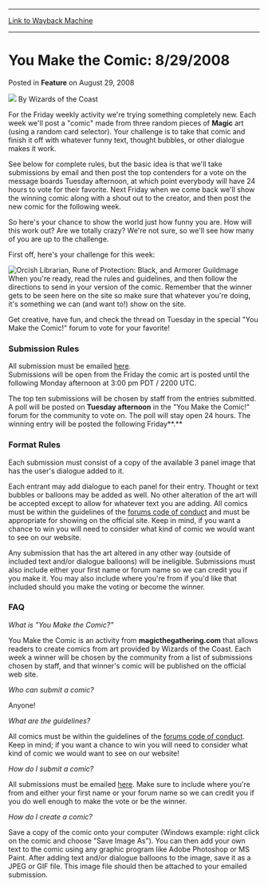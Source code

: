 
---
[Link to Wayback Machine](https://web.archive.org/web/20220123164208/https://magic.wizards.com/en/articles/archive/feature/you-make-comic-8292008-2008-08-29)

[_metadata_:author]:- "Wizards of the Coast"
[_metadata_:description]:- "For the Friday weekly activity we're trying something completely new. Each week we'll post a `comic` made from three random pieces of Magic art (using a random card selector). Your challenge is to take that comic and finish it off with whatever funny text, thought bubbles, or other dialogue makes it work. See below for complete rules, but the basic idea is that we'll take"
[_metadata_:generator]:- "Drupal 7 (http://drupal.org)"
[_metadata_:publish_date]:- "2008-08-29"
[_metadata_:title]:- "You Make the Comic: 8/29/2008"
[_metadata_:wayback_capture_timestamp]:- "2022-01-23 16:42:08+00:00"
[_metadata_:wayback_raw_url]:- "https://web.archive.org/web/20220123164208id_/https://magic.wizards.com/en/articles/archive/feature/you-make-comic-8292008-2008-08-29"
[_metadata_:wayback_url]:- "https://magic.wizards.com/en/articles/archive/feature/you-make-comic-8292008-2008-08-29"
---


You Make the Comic: 8/29/2008
=============================



 Posted in **Feature**
 on August 29, 2008 






![](https://media.magic.wizards.com/styles/auth_small/public/images/person/wizards_author.jpg)
By Wizards of the Coast











For the Friday weekly activity we're trying something completely new. Each week we'll post a "comic" made from three random pieces of **Magic** art (using a random card selector). Your challenge is to take that comic and finish it off with whatever funny text, thought bubbles, or other dialogue makes it work. 

See below for complete rules, but the basic idea is that we'll take submissions by email and then post the top contenders for a vote on the message boards Tuesday afternoon, at which point everybody will have 24 hours to vote for their favorite. Next Friday when we come back we'll show the winning comic along with a shout out to the creator, and then post the new comic for the following week.

So here's your chance to show the world just how funny you are. How will this work out? Are we totally crazy? We're not sure, so we'll see how many of you are up to the challenge. 

First off, here's your challenge for this week:

![Orcish Librarian, Rune of Protection: Black, and Armorer Guildmage](https://media.magic.wizards.com/image_legacy_migration/mtg/images/daily/activity/ymtc1_082908.jpg)  
When you're ready, read the rules and guidelines, and then follow the directions to send in your version of the comic. Remember that the winner gets to be seen here on the site so make sure that whatever you're doing, it's something we can (and want to!) show on the site. 

Get creative, have fun, and check the thread on Tuesday in the special "You Make the Comic!" forum to vote for your favorite!

### Submission Rules

All submission must be emailed [here](mailto:youmakethecomic@wizards.com).   
 Submissions will be open from the Friday the comic art is posted until the following Monday afternoon at 3:00 pm PDT / 2200 UTC. 

The top ten submissions will be chosen by staff from the entries submitted.  
 A poll will be posted on **Tuesday afternoon** in the "You Make the Comic!" forum for the community to vote on. The poll will stay open 24 hours. The winning entry will be posted the following Friday**.**

### Format Rules

Each submission must consist of a copy of the available 3 panel image that has the user's dialogue added to it. 

Each entrant may add dialogue to each panel for their entry. Thought or text bubbles or balloons may be added as well. No other alteration of the art will be accepted except to allow for whatever text you are adding. All comics must be within the guidelines of the [forums code of conduct](http://forums.gleemax.com/community_coc.php) and must be appropriate for showing on the official site. Keep in mind, if you want a chance to win you will need to consider what kind of comic we would want to see on our website.

Any submission that has the art altered in any other way (outside of included text and/or dialogue balloons) will be ineligible. Submissions must also include either your first name or forum name so we can credit you if you make it. You may also include where you're from if you'd like that included should you make the voting or become the winner. 

### FAQ

*What is "You Make the Comic?"*

You Make the Comic is an activity from **magicthegathering.com** that allows readers to create comics from art provided by Wizards of the Coast. Each week a winner will be chosen by the community from a list of submissions chosen by staff, and that winner's comic will be published on the official web site. 

*Who can submit a comic?*

Anyone! 

*What are the guidelines?*

All comics must be within the guidelines of the [forums code of conduct](http://forums.gleemax.com/community_coc.php). Keep in mind; if you want a chance to win you will need to consider what kind of comic we would want to see on our website!

*How do I submit a comic?*

All submissions must be emailed [here](mailto:youmakethecomic@wizards.com). Make sure to include where you're from and either your first name or your forum name so we can credit you if you do well enough to make the vote or be the winner. 

*How do I create a comic?*

Save a copy of the comic onto your computer (Windows example: right click on the comic and choose "Save Image As"). You can then add your own text to the comic using any graphic program like Adobe Photoshop or MS Paint. After adding text and/or dialogue balloons to the image, save it as a JPEG or GIF file. This image file should then be attached to your emailed submission.







